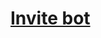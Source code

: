 # [Invite bot](https://discord.com/api/oauth2/authorize?client_id=867013749490843649&permissions=35840&scope=bot)